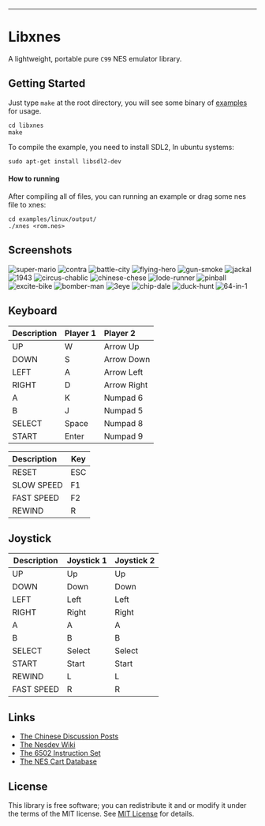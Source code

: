 

***
# Libxnes
A lightweight, portable pure `C99` NES emulator library.

## Getting Started

Just type `make` at the root directory, you will see some binary of [examples](examples) for usage.

```shell
cd libxnes
make
```

To compile the example, you need to install SDL2, In ubuntu systems:

```shell
sudo apt-get install libsdl2-dev
```

#### How to running

After compiling all of files, you can running an example or drag some nes file to xnes:

```shell
cd examples/linux/output/
./xnes <rom.nes>
```

## Screenshots
![super-mario](documents/screenshots/super-mario.png)
![contra](documents/screenshots/contra.png)
![battle-city](documents/screenshots/battle-city.png)
![flying-hero](documents/screenshots/flying-hero.png)
![gun-smoke](documents/screenshots/gun-smoke.png)
![jackal](documents/screenshots/jackal.png)
![1943](documents/screenshots/1943.png)
![circus-chablic](documents/screenshots/circus-chablic.png)
![chinese-chese](documents/screenshots/chinese-chese.png)
![lode-runner](documents/screenshots/lode-runner.png)
![pinball](documents/screenshots/pinball.png)
![excite-bike](documents/screenshots/excite-bike.png)
![bomber-man](documents/screenshots/bomber-man.png)
![3eye](documents/screenshots/3eye.png)
![chip-dale](documents/screenshots/chip-dale.png)
![duck-hunt](documents/screenshots/duck-hunt.png)
![64-in-1](documents/screenshots/64-in-1.png)

## Keyboard

| Description | Player 1 | Player 2 |
| ---- | ---- | :--- |
| UP   | W         | Arrow Up |
| DOWN | S       | Arrow Down |
| LEFT | A       | Arrow Left |
| RIGHT | D     | Arrow Right |
| A    | K        | Numpad 6 |
| B    | J        | Numpad 5    |
| SELECT | Space | Numpad 8 |
| START | Enter  | Numpad 9 |

| Description | Key |
| :--- | ---- |
| RESET | ESC    |
| SLOW SPEED | F1       |
| FAST SPEED | F2       |
| REWIND | R       |

## Joystick

| Description | Joystick 1 | Joystick 2 |
| ---- | ---- | :--- |
| UP   | Up     | Up |
| DOWN | Down   | Down |
| LEFT | Left | Left |
| RIGHT | Right | Right |
| A    | A         | A |
| B    | B        | B   |
| SELECT | Select | Select |
| START | Start | Start |
| REWIND | L      |L|
| FAST SPEED | R      |R|

## Links

* [The Chinese Discussion Posts](https://whycan.com/t_11467.html)
* [The Nesdev Wiki](https://www.nesdev.org/wiki/Nesdev_Wiki)
* [The 6502 Instruction Set](https://www.masswerk.at/6502/6502_instruction_set.html)
* [The NES Cart Database](https://nescartdb.com)

## License

This library is free software; you can redistribute it and or modify it under the terms of the MIT license. See [MIT License](LICENSE) for details.

